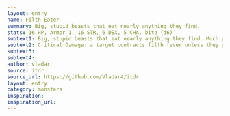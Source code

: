 ```yaml
---
layout: entry 
name: Filth Eater
summary: Big, stupid beasts that eat nearly anything they find.
stats: 16 HP, Armor 1, 16 STR, 6 DEX, 5 CHA, bite (d6)
subtext1: Big, stupid beasts that eat nearly anything they find. Much prefer dead food to alive. Can bark out a very limited vocabulary of common tongue but have little comprehension.
subtext2: Critical Damage: a target contracts filth fever unless they pass a STR save. If they fail, then for the next day they are violently ill and do not benefit from resting.
subtext3: 
subtext4: 
author: vladar
source: itdr
source_url: https://github.com/Vladar4/itdr
layout: entry
category: monsters
inspiration: 
inspiration_url: 
---
```

